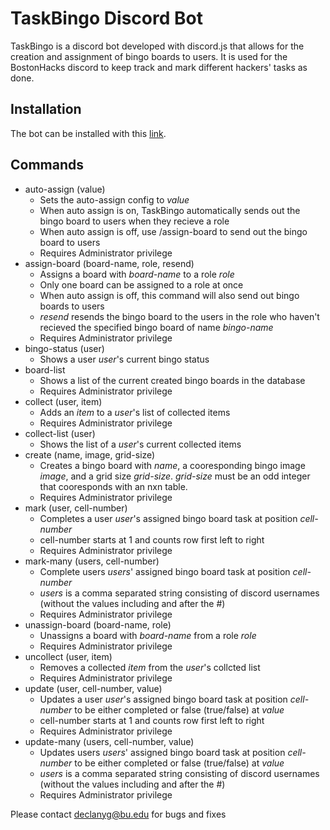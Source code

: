 # TaskBingo Discord Bot

TaskBingo is a discord bot developed with discord.js that allows for the creation and assignment of bingo boards to users. It is used for the BostonHacks discord to keep track and mark different hackers' tasks as done.

## Installation
The bot can be installed with this [link](https://discord.com/oauth2/authorize?client_id=1298116609642070047).

## Commands
- auto-assign (value)
    - Sets the auto-assign config to *value*
    - When auto assign is on, TaskBingo automatically sends out the bingo board to users when they recieve a role
    - When auto assign is off, use /assign-board to send out the bingo board to users
    - Requires Administrator privilege
- assign-board (board-name, role, resend)
    - Assigns a board with *board-name* to a role *role*
    - Only one board can be assigned to a role at once
    - When auto assign is off, this command will also send out bingo boards to users
    - *resend* resends the bingo board to the users in the role who haven't recieved the specified bingo board of name *bingo-name*
    - Requires Administrator privilege
- bingo-status (user)
    - Shows a user *user*'s current bingo status
- board-list 
    - Shows a list of the current created bingo boards in the database
    - Requires Administrator privilege
- collect (user, item)
    - Adds an *item* to a *user*'s list of collected items
    - Requires Administrator privilege
- collect-list (user)
    - Shows the list of a *user*'s current collected items 
- create (name, image, grid-size)
    - Creates a bingo board with *name*, a cooresponding bingo image *image*, and a grid size *grid-size*. *grid-size* must be an odd integer that cooresponds with an nxn table.
    - Requires Administrator privilege
- mark (user, cell-number)
    - Completes a user *user*'s assigned bingo board task at position *cell-number*
    - cell-number starts at 1 and counts row first left to right
    - Requires Administrator privilege
- mark-many (users, cell-number)
    - Complete users *users*' assigned bingo board task at position *cell-number*
    - *users* is a comma separated string consisting of discord usernames (without the values including and after the #)
    - Requires Administrator privilege
- unassign-board (board-name, role)
    - Unassigns a board with *board-name* from a role *role*
    - Requires Administrator privilege
- uncollect (user, item)
    - Removes a collected *item* from the *user*'s collcted list
    - Requires Administrator privilege
- update (user, cell-number, value)
    - Updates a user *user*'s assigned bingo board task at position *cell-number* to be either completed or false (true/false) at *value*
    - cell-number starts at 1 and counts row first left to right
    - Requires Administrator privilege
- update-many (users, cell-number, value)
    - Updates users *users*' assigned bingo board task at position *cell-number* to be either completed or false (true/false) at *value*
    - *users* is a comma separated string consisting of discord usernames (without the values including and after the #)
    - Requires Administrator privilege

Please contact declanyg@bu.edu for bugs and fixes


